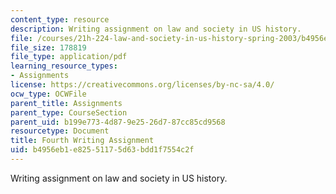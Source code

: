 ```yaml
---
content_type: resource
description: Writing assignment on law and society in US history.
file: /courses/21h-224-law-and-society-in-us-history-spring-2003/b4956eb1e82551175d63bdd1f7554c2f_lawandsocfouagnment503.pdf
file_size: 178819
file_type: application/pdf
learning_resource_types:
- Assignments
license: https://creativecommons.org/licenses/by-nc-sa/4.0/
ocw_type: OCWFile
parent_title: Assignments
parent_type: CourseSection
parent_uid: b199e773-4d87-9e25-26d7-87cc85cd9568
resourcetype: Document
title: Fourth Writing Assignment
uid: b4956eb1-e825-5117-5d63-bdd1f7554c2f
---
```

Writing assignment on law and society in US history.